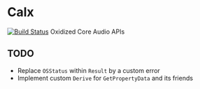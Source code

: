 # Calx
[![Build Status](https://travis-ci.org/rudio-rs/calx.svg?branch=master)](https://travis-ci.org/rudio-rs/calx)
Oxidized Core Audio APIs

## TODO
- Replace `OSStatus` within `Result` by a custom error
- Implement custom `Derive` for `GetPropertyData` and its friends